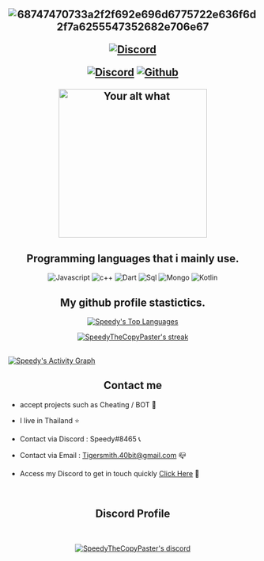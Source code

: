 <h2 align="center">
  
![68747470733a2f2f692e696d6775722e636f6d2f7a6255547352682e706e67](https://user-images.githubusercontent.com/94861415/147325692-7f671b78-b479-4c5b-8318-273098de8e90.png)
  
<p align="center">

<p align="center">
    <a href="https://www.unknowncheats.me/forum/members/2973550.html">
   <img alt="Discord" src="https://img.shields.io/badge/Unknowncheats-UC-critical?style=for-the-badge&logo=logoColor=7289DA&logoWidth=10&labelColor=000"></a>
  

</p>
<p align="center">
    <a href="https://discord.gg/pTXz9AcWaP">
   <img alt="Discord" src="https://img.shields.io/badge/Discord-Speedy%238465-7289DA?style=for-the-badge&logo=discord&logoColor=7289DA&logoWidth=20&labelColor=000'"></a>  
  <a href="https://github.com/SpeedyTheCopyPaster">
   <img alt="Github" src="https://img.shields.io/github/followers/SpeedyTheCopyPaster?color=1DA1F2&logo=github&label=Followers&style=for-the-badge"></a>   
  
</p>
<p align="center">
<img src="https://readme-spotify-status-liart.vercel.app/api/run-spotify-status" alt="Your alt what" width="300" align/>
</p>


<h2 align="center">Programming languages that i mainly use.</h2>
<p align="center">
  <img alt="Javascript" src="https://img.shields.io/badge/-JavaScript-090909?style=for-the-badge&logo=JavaScript&logoColor=E9D54D"></a> 
  <img alt="c++" src="https://img.shields.io/badge/-C++-090909?style=for-the-badge&logo=C%2b%2b&logoColor=6296CC"></a> 
  <img alt="Dart" src="https://img.shields.io/badge/-Dart-090909?style=for-the-badge&logo=dart&logoColor=097CDB"></a>    
  <img alt="Sql" src="https://img.shields.io/badge/-Sql-090909?style=for-the-badge&logo=mysql&logoColor=00648B"></a> 
  <img alt="Mongo" src="https://img.shields.io/badge/-MongoDB-090909?style=for-the-badge&logo=MongoDB&logoColor=00648B"></a> 
  <img alt="Kotlin" src="https://img.shields.io/badge/-Kotlin-090909?style=for-the-badge&logo=Kotlin&logoColor=00648B"></a> 
</p>



<h2 align="center">My github profile stastictics.</h2>

<p align="center">
<a href="https://github.com/SubhamRaoniar28/github-readme-stats"><img alt="Speedy's Top Languages" src="https://github-readme-stats.vercel.app/api/top-langs/?username=SpeedyTheCopyPaster&langs_count=8&count_private=true&layout=compact&theme=react&hide_border=true&bg_color=0D1117" /></a>

<p align="center">
    <a href="https://github.com/SpeedyTheCopyPaster">
        <img title="SpeedyTheCopyPaster stats" alt="SpeedyTheCopyPaster's streak" src="https://github-readme-streak-stats.herokuapp.com/?user=SpeedyTheCopyPaster&theme=dark&hide_border=true&stroke=f53b3b"/>
    </a>
  
</p><br>
<a href="https://github.com/SpeedyTheCopyPaster"><img alt="Speedy's Activity Graph" src="https://activity-graph.herokuapp.com/graph?username=SpeedyTheCopyPaster&bg_color=0D1117&color=eca15b&line=eca15b&point=FFFFFF&hide_border=true" /></a>
<h2 align="center">Contact me</h2>

- accept projects such as Cheating / BOT 🔺

- I live in Thailand ⭐

- Contact via Discord : Speedy#8465 📞

- Contact via Email : Tigersmith.40bit@gmail.com 📪

- Access my Discord to get in touch quickly [Click Here](https://discord.gg/kuAxpR84tp) 📁

</pre><br>



<h2 align="center">Discord Profile</h2><br>
  <p align="center">
    <a href="https://rutkuli.is-a.dev/">
        <img title="Speedy discord" alt="SpeedyTheCopyPaster's discord" src="https://discord.c99.nl/widget/theme-2/582142955742298132.png"/>
    </a>
</p>

<!--
**Speedy/Speedy** is a ✨ _special_ ✨ repository because its `README.md` (this file) appears on your GitHub profile.



